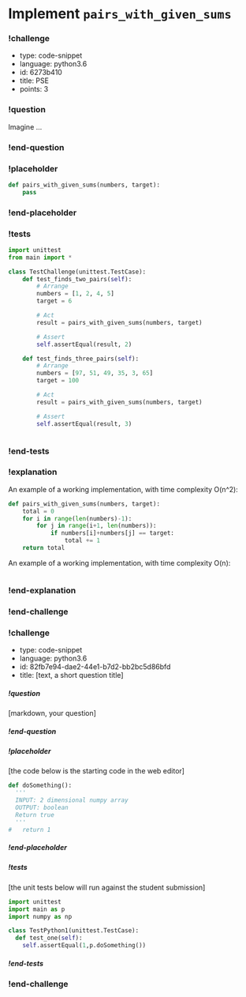 # Implement `pairs_with_given_sums`

<!-- prettier-ignore-start -->
### !challenge
* type: code-snippet
* language: python3.6
* id: 6273b410
* title: PSE
* points: 3
### !question

Imagine ...

### !end-question
### !placeholder

```python
def pairs_with_given_sums(numbers, target):
    pass
```
### !end-placeholder
### !tests
```python
import unittest
from main import *

class TestChallenge(unittest.TestCase):
    def test_finds_two_pairs(self):
        # Arrange
        numbers = [1, 2, 4, 5]
        target = 6

        # Act
        result = pairs_with_given_sums(numbers, target)

        # Assert
        self.assertEqual(result, 2)

    def test_finds_three_pairs(self):
        # Arrange
        numbers = [97, 51, 49, 35, 3, 65]
        target = 100

        # Act
        result = pairs_with_given_sums(numbers, target)

        # Assert
        self.assertEqual(result, 3)



```
### !end-tests
### !explanation

An example of a working implementation, with time complexity O(n^2):

```python
def pairs_with_given_sums(numbers, target):
    total = 0
    for i in range(len(numbers)-1):
        for j in range(i+1, len(numbers)):
            if numbers[i]+numbers[j] == target:
                total += 1
    return total
```

An example of a working implementation, with time complexity O(n):

```python

```


### !end-explanation

### !end-challenge
<!-- prettier-ignore-end -->



<!-- >>>>>>>>>>>>>>>>>>>>>> BEGIN CHALLENGE >>>>>>>>>>>>>>>>>>>>>> -->
<!-- Replace everything in square brackets [] and remove brackets  -->

### !challenge

* type: code-snippet
* language: python3.6
* id: 82fb7e94-dae2-44e1-b7d2-bb2bc5d86bfd
* title: [text, a short question title]
<!-- * points: [1] (optional, the number of points for scoring as a checkpoint) -->
<!-- * topics: [python, pandas] (optional the topics for analyzing points) -->

##### !question

[markdown, your question]

##### !end-question

##### !placeholder

[the code below is the starting code in the web editor]
```py
def doSomething():
  '''
  INPUT: 2 dimensional numpy array
  OUTPUT: boolean
  Return true
  '''
#   return 1
```

##### !end-placeholder

##### !tests

[the unit tests below will run against the student submission]
```py
import unittest
import main as p
import numpy as np

class TestPython1(unittest.TestCase):
  def test_one(self):
    self.assertEqual(1,p.doSomething())
```

##### !end-tests

<!-- other optional sections -->
<!-- !hint - !end-hint (markdown, hidden, students click to view) -->
<!-- !rubric - !end-rubric (markdown, instructors can see while scoring a checkpoint) -->
<!-- !explanation - !end-explanation (markdown, students can see after answering correctly) -->

### !end-challenge

<!-- ======================= END CHALLENGE ======================= -->